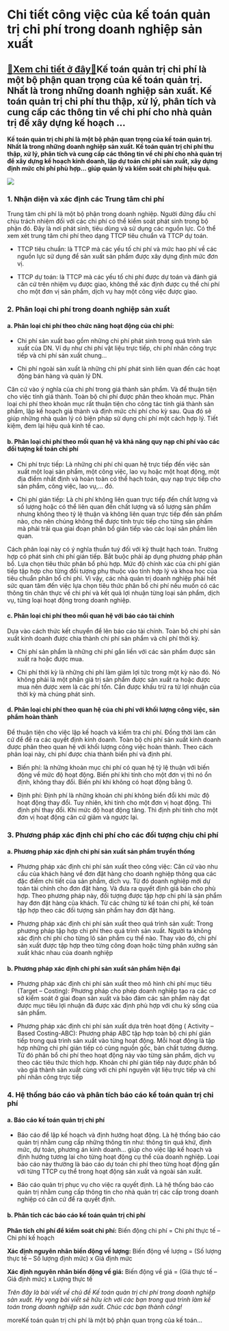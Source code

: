 Chi tiết công việc của kế toán quản trị chi phí trong doanh nghiệp sản xuất
===========================================================================

[:gift:Xem chi tiết ở đây:gift:](https://hddtvn.com/chi-tiet-cong-viec-cua-ke-toan-quan-tri-chi-phi-trong-doanh-nghiep-san-xuat/)Kế toán quản trị chi phí là một bộ phận quan trọng của kế toán quản trị. Nhất là trong những doanh nghiệp sản xuất. Kế toán quản trị chi phí thu thập, xử lý, phân tích và cung cấp các thông tin về chi phí cho nhà quản trị để xây dựng kế hoạch …
----------------------------------------------------------------------------------------------------------------------------------------------------------------------------------------------------------------------------------------------------

**Kế toán quản trị chi phí là một bộ phận quan trọng của kế toán quản trị. Nhất là trong những doanh nghiệp sản xuất. Kế toán quản trị chi phí thu thập, xử lý, phân tích và cung cấp các thông tin về chi phí cho nhà quản trị để xây dựng kế hoạch kinh doanh, lập dự toán chi phí sản xuất, xây dựng định mức chi phí phù hợp… giúp quản lý và kiểm soát chi phí hiệu quả.**


[![](https://hddtvn.com/wp-content/uploads/2021/01/89397676.jpg)](https://hddtvn.com/wp-content/uploads/2021/01/89397676.jpg)


### 1. Nhận diện và xác định các Trung tâm chi phí


Trung tâm chi phí là một bộ phận trong doanh nghiệp. Người đứng đầu chỉ chịu trách nhiệm đối với các chi phí có thể kiểm soát phát sinh trong bộ phận đó. Đây là nơi phát sinh, tiêu dùng và sử dụng các nguồn lực. Có thể xem xét trung tâm chi phí theo dạng TTCP tiêu chuẩn và TTCP dự toán.




* TTCP tiêu chuẩn: là TTCP mà các yếu tố chi phí và mức hao phí về các nguồn lực sử dụng để sản xuất sản phẩm được xây dựng định mức đơn vị.

* TTCP dự toán: là TTCP mà các yếu tố chi phí được dự toán và đánh giá căn cứ trên nhiệm vụ được giao, không thể xác định được cụ thể chi phí cho một đơn vị sản phẩm, dịch vụ hay một công việc được giao.



### 2. Phân loại chi phí trong doanh nghiệp sản xuất


#### a. Phân loại chi phí theo chức năng hoạt động của chi phí:




* Chi phí sản xuất bao gồm những chi phí phát sinh trong quá trình sản xuất của DN. Ví dụ như chi phí vật liệu trực tiếp, chi phí nhân công trực tiếp và chi phí sản xuất chung…

* Chi phí ngoài sản xuất là những chi phí phát sinh liên quan đến các hoạt động bán hàng và quản lý DN.



Căn cứ vào ý nghĩa của chi phí trong giá thành sản phẩm. Và để thuận tiện cho việc tính giá thành. Toàn bộ chi phí được phân theo khoản mục. Phân loại chi phí theo khoản mục rất thuận tiện cho công tác tính giá thành sản phẩm, lập kế hoạch giá thành và định mức chi phí cho kỳ sau. Qua đó sẽ giúp những nhà quản lý có biện pháp sử dụng chi phí một cách hợp lý. Tiết kiệm, đem lại hiệu quả kinh tế cao.


#### b. Phân loại chi phí theo mối quan hệ và khả năng quy nạp chi phí vào các đối tượng kế toán chi phí




* Chi phí trực tiếp: Là những chi phí chỉ quan hệ trực tiếp đến việc sản xuất một loại sản phẩm, một công việc, lao vụ hoặc một hoạt động, một địa điểm nhất định và hoàn toàn có thể hạch toán, quy nạp trực tiếp cho sản phẩm, công việc, lao vụ,… đó.

* Chi phí gián tiếp: Là chi phí không liên quan trực tiếp đến chất lượng và số lượng hoặc có thể liên quan đến chất lượng và số lượng sản phẩm nhưng không theo tỷ lệ thuận và không liên quan trực tiếp đến sản phẩm nào, cho nên chúng không thể được tính trực tiếp cho từng sản phẩm mà phải trải qua giai đoạn phân bổ gián tiếp vào các loại sản phẩm liên quan.



Cách phân loại này có ý nghĩa thuần tuý đối với kỹ thuật hạch toán. Trường hợp có phát sinh chi phí gián tiếp. Bắt buộc phải áp dụng phương pháp phân bổ. Lựa chọn tiêu thức phân bổ phù hợp. Mức độ chính xác của chi phí gián tiếp tập hợp cho từng đối tượng phụ thuộc vào tính hợp lý và khoa học của tiêu chuẩn phân bổ chi phí. Vì vậy, các nhà quản trị doanh nghiệp phải hết sức quan tâm đến việc lựa chọn tiêu thức phân bổ chi phí nếu muốn có các thông tin chân thực về chi phí và kết quả lợi nhuận từng loại sản phẩm, dịch vụ, từng loại hoạt động trong doanh nghiệp.


#### c. Phân loại chi phí theo mối quan hệ với báo cáo tài chính


Dựa vào cách thức kết chuyển để lên báo cáo tài chính. Toàn bộ chi phí sản xuất kinh doanh được chia thành chi phí sản phẩm và chi phí thời kỳ.




* Chi phí sản phẩm là những chi phí gắn liền với các sản phẩm được sản xuất ra hoặc được mua.

* Chi phí thời kỳ là những chi phí làm giảm lợi tức trong một kỳ nào đó. Nó không phải là một phần giá trị sản phẩm được sản xuất ra hoặc được mua nên được xem là các phí tổn. Cần được khấu trừ ra từ lợi nhuận của thời kỳ mà chúng phát sinh.



#### d. Phân loại chi phí theo quan hệ của chi phí với khối lượng công việc, sản phẩm hoàn thành


Để thuận tiện cho việc lập kế hoạch và kiểm tra chi phí. Đồng thời làm căn cứ để đề ra các quyết định kinh doanh. Toàn bộ chi phí sản xuất kinh doanh được phân theo quan hệ với khối lượng công việc hoàn thành. Theo cách phân loại này, chi phí được chia thành biến phí và định phí.




* Biến phí: là những khoản mục chi phí có quan hệ tỷ lệ thuận với biến động về mức độ hoạt động. Biến phí khi tính cho một đơn vị thì nó ổn định, không thay đổi. Biến phí khi không có hoạt động bằng 0.

* Định phí: Định phí là những khoản chi phí không biến đổi khi mức độ hoạt động thay đổi. Tuy nhiên, khi tính cho một đơn vị hoạt động. Thì định phí thay đổi. Khi mức độ hoạt động tăng. Thì định phí tính cho một đơn vị hoạt động căn cứ giảm và ngược lại.



### 3. Phương pháp xác định chi phí cho các đối tượng chịu chi phí


#### a. Phương pháp xác định chi phí sản xuất sản phẩm truyền thống




* Phương pháp xác định chi phí sản xuất theo công việc: Căn cứ vào nhu cầu của khách hàng về đơn đặt hàng cho doanh nghiệp thông qua các đặc điểm chi tiết của sản phẩm, dịch vụ. Từ đó doanh nghiệp mới dự toán tài chính cho đơn đặt hàng. Và đưa ra quyết định giá bán cho phù hợp. Theo phương pháp này, đối tượng được tập hợp chi phí là sản phẩm hay đơn đặt hàng của khách. Từ các chứng từ kế toán chi phí, kế toán tập hợp theo các đối tượng sản phẩm hay đơn đặt hàng.

* Phương pháp xác định chi phí sản xuất theo quá trình sản xuất: Trong phương pháp tập hợp chi phí theo quá trình sản xuất. Người ta không xác định chi phí cho từng lô sản phẩm cụ thể nào. Thay vào đó, chi phí sản xuất được tập hợp theo từng công đoạn hoặc từng phân xưởng sản xuất khác nhau của doanh nghiệp



#### b. Phương pháp xác định chi phí sản xuất sản phẩm hiện đại




* Phương pháp xác định chi phí sản xuất theo mô hình chi phí mục tiêu (Target – Costing): Phương pháp cho phép doanh nghiệp tạo ra các cơ sở kiểm soát ở giai đoạn sản xuất và bảo đảm các sản phẩm này đạt được mục tiêu lợi nhuận đã được xác định phù hợp với chu kỳ sống của sản phẩm.

* Phương pháp xác định chi phí sản xuất dựa trên hoạt động ( Activity – Based Costing-ABC): Phương pháp ABC tập hợp toàn bộ chi phí gián tiếp trong quá trình sản xuất vào từng hoạt động. Mỗi hoạt động là tập hợp những chi phí gián tiếp có cùng nguồn gốc, bản chất tương đương. Từ đó phân bổ chi phí theo hoạt động này vào từng sản phẩm, dịch vụ theo các tiêu thức thích hợp. Khoản chi phí gián tiếp này được phân bổ vào giá thành sản xuất cùng với chi phí nguyên vật liệu trực tiếp và chi phí nhân công trực tiếp



### 4. Hệ thống báo cáo và phân tích báo cáo kế toán quản trị chi phí


#### a. Báo cáo kế toán quản trị chi phí




* Báo cáo để lập kế hoạch và định hướng hoạt động. Là hệ thống báo cáo quản trị nhằm cung cấp những thông tin như: thông tin quá khứ, định mức, dự toán, phương án kinh doanh… giúp cho việc lập kế hoạch và định hướng tương lai cho từng hoạt động cụ thể của doanh nghiệp. Loại báo cáo này thường là báo cáo dự toán chi phí theo từng hoạt động gắn với từng TTCP cụ thể trong hoạt động sản xuất và ngoài sản xuất.

* Báo cáo quản trị phục vụ cho việc ra quyết định. Là hệ thống báo cáo quản trị nhằm cung cấp thông tin cho nhà quản trị các cấp trong doanh nghiệp có căn cứ để ra quyết định.



#### b. Phân tích các báo cáo kế toán quản trị chi phí


**Phân tích chi phí để kiểm soát chi phí:** Biến động chi phí = Chi phí thực tế – Chi phí kế hoạch


**Xác định nguyên nhân biến động về lượng:** Biến động về lượng = (Số lượng thực tế – Số lượng định mức) x Giá định mức


**Xác định nguyên nhân biến động về giá:** Biến động về giá = (Giá thực tế – Giá định mức) x Lượng thực tế


*Trên đây là bài viết về chủ đề Kế toán quản trị chi phí trong doanh nghiệp sản xuất. Hy vọng bài viết sẽ hữu ích với các bạn trong quá trình làm kế toán trong doanh nghiệp sản xuất. Chúc các bạn thành công!*


moreKế toán quản trị chi phí là một bộ phận quan trọng của kế toán…

